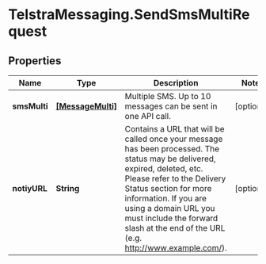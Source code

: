 # TelstraMessaging.SendSmsMultiRequest

## Properties

Name | Type | Description | Notes
------------ | ------------- | ------------- | -------------
**smsMulti** | [**[MessageMulti]**](MessageMulti.md) | Multiple SMS. Up to 10 messages can be sent in one API call. | [optional] 
**notiyURL** | **String** | Contains a URL that will be called once your message has been processed. The status may be delivered, expired, deleted, etc. Please refer to the Delivery Status section for more information.  If you are using a domain URL you must include the forward slash at the end of the URL (e.g. http://www.example.com/).  | [optional] 


